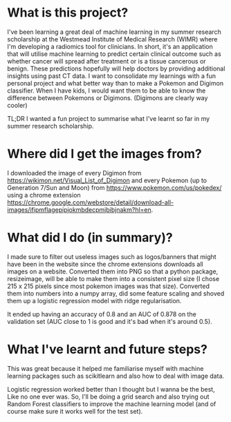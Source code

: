 # What is this project?
I've been learning a great deal of machine learning in my summer research scholarship at the Westmead Institute of Medical Research (WIMR) where I'm developing a radiomics tool for clinicians. In short, it's an application that will utilise machine learning to predict certain clinical outcome such as whether cancer will spread after treatment or is a tissue cancerous or benign. These predictions hopefully will help doctors by providing additional insights using past CT data.
I want to consolidate my learnings with a fun personal project and what better way than to make a Pokemon and Digimon classifier. When I have kids, I would want them to be able to know the difference between Pokemons or Digimons. (Digimons are clearly way cooler)

TL;DR I wanted a fun project to summarise what I've learnt so far in my summer research scholarship.

# Where did I get the images from?
I downloaded the image of every Digimon from https://wikimon.net/Visual_List_of_Digimon and every Pokemon (up to Generation 7/Sun and Moon) from https://www.pokemon.com/us/pokedex/ using a chrome extension https://chrome.google.com/webstore/detail/download-all-images/ifipmflagepipjokmbdecpmjbibjnakm?hl=en.

# What did I do (in summary)?
I made sure to filter out useless images such as logos/banners that might have been in the website since the chrome extensions downloads all images on a website. Converted them into PNG so that a python package, resizeimage, will be able to make them into a consistent pixel size (I chose 215 x 215 pixels since most pokemon images was that size). Converted them into numbers into a numpy array, did some feature scaling and shoved them up a logistic regression model with ridge regularisation. 

It ended up having an accuracy of 0.8 and an AUC of 0.878 on the validation set (AUC close to 1 is good and it's bad when it's around 0.5).

# What I've learnt and future steps?
This was great because it helped me familiarise myself with machine learning packages such as scikitlearn and also how to deal with image data.

Logistic regression worked better than I thought but I wanna be the best, Like no one ever was. So, I'll be doing a grid search and also trying out Random Forest classifiers to improve the machine learning model (and of course make sure it works well for the test set).
